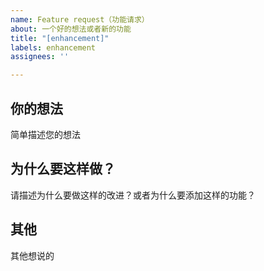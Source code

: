 ```yaml
---
name: Feature request（功能请求）
about: 一个好的想法或者新的功能
title: "[enhancement]"
labels: enhancement
assignees: ''

---
```


## 你的想法
简单描述您的想法

## 为什么要这样做？
请描述为什么要做这样的改进？或者为什么要添加这样的功能？

## 其他
其他想说的
